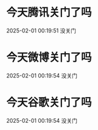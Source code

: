 # 今天腾讯关门了吗

2025-02-01 00:19:51 没关门

# 今天微博关门了吗

2025-02-01 00:19:54 没关门

# 今天谷歌关门了吗

2025-02-01 00:19:54 没关门


